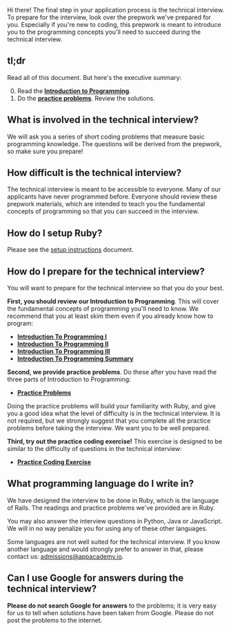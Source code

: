 Hi there! The final step in your application process is the technical interview. 
To prepare for the interview, look over the prepwork we've
prepared for you. Especially if you're new to coding, this prepwork is
meant to introduce you to the programming concepts you'll need to
succeed during the technical interview.

## tl;dr

Read all of this document. But here's the executive summary:

0. Read the **[Introduction to Programming][intro-to-programming-1]**.
0. Do the **[practice problems][practice-problems]**. Review the
   solutions.

## What is involved in the technical interview?

We will ask you a series of short coding problems that 
measure basic programming knowledge. The questions will be
derived from the prepwork, so make sure you prepare!

## How difficult is the technical interview?

The technical interview is meant to be accessible to everyone. Many
of our applicants have never programmed before. Everyone should review
these prepwork materials, which are intended to teach you the
fundamental concepts of programming so that you can succeed in the
interview.

## How do I setup Ruby?

Please see the [setup instructions][setup] document.

[setup]: ./setup

## How do I prepare for the technical interview?

You will want to prepare for the technical interview so that you do
your best.

**First, you should review our Introduction to Programming**. This
will cover the fundamental concepts of programming you'll need to
know. We recommend that you at least skim them even if you already
know how to program:

* **[Introduction To Programming I][intro-to-programming-1]**
* **[Introduction To Programming II][intro-to-programming-2]**
* **[Introduction To Programming III][intro-to-programming-3]**
* **[Introduction To Programming Summary][intro-to-programming-summary]**

[intro-to-programming-1]: ./introduction-to-programming-1
[intro-to-programming-2]: ./introduction-to-programming-2
[intro-to-programming-3]: ./introduction-to-programming-3
[intro-to-programming-summary]: ./introduction-to-programming-summary

**Second, we provide practice problems**. Do these after you have read
the three parts of Introduction to Programming:

* **[Practice Problems][practice-problems]**

[practice-problems]: ./practice-problems

Doing the practice problems will build your familiarity with Ruby, and
give you a good idea what the level of difficulty is in the technical interview.
It is not required, but we strongly suggest that you
complete all the practice problems before taking the interview. We want you to be well prepared.

**Third, try out the practice coding exercise!** This exercise is designed to
be similar to the difficulty of questions in the technical interview:

* **[Practice Coding Exercise][practice-coding-exercise]**

[practice-coding-exercise]: ./practice-coding-exercise

## What programming language do I write in?

We have designed the interview to be done in Ruby, which is the
language of Rails. The readings and practice problems we've provided
are in Ruby.

You may also answer the interview questions in Python, Java or JavaScript. We will in
no way penalize you for using any of these other languages.

Some languages are not well suited for the technical interview. If you
know another language and would strongly prefer to answer in that,
please contact us: [admissions@appacademy.io][admissions].

[admissions]: mailto:admissions@appacademy.io

## Can I use Google for answers during the technical interview?

**Please do not search Google for answers** to the problems; it is
very easy for us to tell when solutions have been taken from Google.
Please do not post the problems to the internet.

